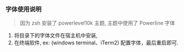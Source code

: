 ### 字体使用说明

> 因为 zsh 安装了 powerlevel10k 主题, 主题中使用了 Powerline 字体
1. 将目录下的字体文件在宿主机中安装,
2. 在终端软件, ex: (windows terminal、iTerm2) 配置字体，最后重启即可.
